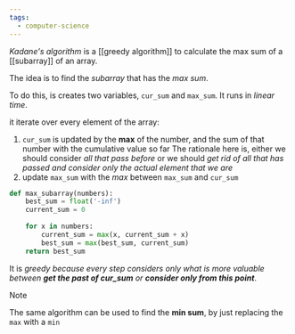 ```yaml
---
tags:
  - computer-science
---
```

*Kadane's algorithm* is a [[greedy algorithm]] to calculate the max sum of a [[subarray]] of an array. 

The idea is to find the *subarray* that has the *max sum*. 

To do this, is creates two variables, `cur_sum` and `max_sum`. It runs in *linear time*.

it iterate over every element of the array:
1. `cur_sum` is updated by the **max** of the number, and the sum of that number with the cumulative value so far
		The rationale here is, either we should consider *all that pass before* or we should *get rid of all that has passed and consider only the actual element that we are*
2. update `max_sum` with the *max* between `max_sum` and `cur_sum`


```python
def max_subarray(numbers):
    best_sum = float('-inf')
    current_sum = 0
	
    for x in numbers:
        current_sum = max(x, current_sum + x)
        best_sum = max(best_sum, current_sum)
    return best_sum
```

It is *greedy because every step considers only what is more valuable between **get the past of cur_sum** or **consider only from this point***.

>[!note]
>The same algorithm can be used to find the **min sum**, by just replacing the `max` with a `min`
